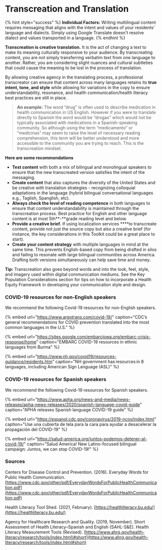 # Transcreation and Translation

{% hint style="success" %}
**Individual Factors:** Writing multilingual content requires messaging that aligns with the intent and values of your residents' language and dialects. Simply using Google Translate doesn't resolve dialect and values transported in a language.
{% endhint %}

**Transcreation is creative translation.** It is the act of changing a text to make its meaning culturally responsive to your audience. By transcreating content, you are not simply transferring verbatim text from one language to another. Rather, you are considering slight nuances and cultural subtleties that could cause the meaning to be lost in the process of translation. 

By allowing creative agency in the translating process, a professional transcreator can ensure that content across many languages retains its **true intent, tone, and style** while allowing for variations in the copy to ensure understandability, resonance, and health communication/health literacy best practices are still in place.

> **An example:** The word “drug” is often used to describe medication in health communication in US English. However if you were to translate directly to Spanish the word would be “drogas” which would not be typically associated with medications in a Spanish-speaking community. So although using the term “medicamento” or “medicinas” may seem to raise the level of necessary reading comprehension, this term will be better understood and more accessible to the community you are trying to reach. This is the transcreation mindset.

**Here are some recommendations**

* **Test content** with both a mix of bilingual and monolingual speakers to ensure that the new transcreated version satisfies the intent of the messaging.
* **Create content** that also captures the diversity of the United States and be creative with translation strategies - recognizing colloquial adaptations in the language \(hybrid bilingual conversational languages e.g., Taglish, Spanglish, etc\).
* **Always check the level of reading competence** in both languages to ensure that content understandability is maintained through the transcreation process. Best practice for English and other language content is at most 5th**-**grade reading level and below.
* **Provide a creative brief.** If using localization services ****to transcreate content, provide not just the source copy but also a creative brief \(for instance, the key considerations in this Toolkit could be a great place to start\).
* **Create your content strategy** with multiple languages in mind at the same time. This prevents English-based copy from being drafted in silos and failing to resonate with large bilingual communities across America. Drafting both versions simultaneously can help save time and money.

**Tip:** Transcreation also goes beyond words and into the look, feel, style, and imagery used within digital communication mediums. See the Key Population Considerations section for tips on how to incorporate a Health Equity Framework in developing your communication style and design.

### COVID-19 resources for non-English speakers

We recommend the following Covid-19 resources for non-English speakers.

{% embed url="https://www.argotrans.com/covid-19/" caption="CDC’s general recommendations for COVID prevention translated into the most common languages in the U.S." %}

{% embed url="https://sites.google.com/embarciowa.org/embarc-crisis-response/home" caption="EMBARC COVID-19 resources in ethnic languages from Burma" %}

{% embed url="https://www.nh.gov/covid19/resources-guidance/residents.htm" caption="NH government has resources in 8 languages, including American Sign Language \(ASL\)" %}

### COVID-19 resources for Spanish speakers <a id="covid-19-resources-for-spanish-speakers"></a>

We recommend the following Covid-19 resources for Spanish speakers.

{% embed url="https://www.apha.org/news-and-media/news-releases/apha-news-releases/2020/spanish-language-covid-guide" caption="APHA releases Spanish language COVID-19 guide" %}

{% embed url="https://espanol.cdc.gov/coronavirus/2019-ncov/index.html" caption="Use una cubierta de tela para la cara para ayudar a desacelerar la propagación del COVID-19" %}

{% embed url="https://salud-america.org/juntos-podemos-detener-al-covid-19/" caption="Salud America! New Latino-focused bilingual campaign: Juntos, we can stop COVID-19!" %}

### Sources

Centers for Disease Control and Prevention. \(2016\). Everyday Words for Public Health Communication. [https://www.cdc.gov/other/pdf/EverydayWordsForPublicHealthCommunication.pdf](https://www.cdc.gov/other/pdf/EverydayWordsForPublicHealthCommunication.pdf)

Health Literacy Tool Shed. \(2021, February\). [https://healthliteracy.bu.edu/](https://healthliteracy.bu.edu/) 

Agency for Healthcare Research and Quality. \(2019, November\). Short Assessment of Health Literacy–Spanish and English \(SAHL-S&E\). Health Literacy Measurement Tools \(Revised\). [https://www.ahrq.gov/health-literacy/research/tools/index.html\#short](https://www.ahrq.gov/health-literacy/research/tools/index.html#short)

